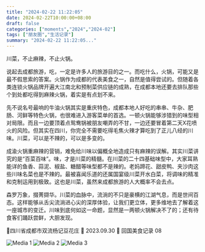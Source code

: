 ```yaml
---
title: "2024-02-22 11:22:05"
date: 2024-02-22T10:00:00+08:00
draft: false
categories: ["moments","2024","2024-02"]
tags: ["朋友圈","生活记录"]
summary: "2024-02-22 11:22:05..."
---
```


川菜，不止麻辣，不止火锅。

说起去成都旅游，吃，一定是许多人的旅游目的之一。而吃什么，火锅，可能又是最不假思索的答案。火锅作为成都的代表美食之一，自然是值得尝试的。但随着各类连锁火锅品牌开遍大江南北和预制菜供应链的成熟，在成都本地还要去排队那些个到处都吃得到麻辣火锅，着实是有点划不来。

先不说名号最响的牛油火锅其实是重庆特色，成都本地人好吃的串串、牛杂、肥肠、河鲜等特色火锅，也很难进入游客菜单的首选。一顿火锅能够涉猎到的味型相对局限。而且一边要顶着点鸳鸯锅被朋友嘲弄的不甘，一边还要冒着第二天X花喷火的风险。但其实在四川，你完全不需要吃得毛焦火辣才算吃到了正儿八经的川味。川菜，可以是不辣的，可以是多变的。

成渝火锅重麻辣的营销，难免给川味以偏概全地造成只有麻辣的误解。其实川菜讲究的是“百菜百味”。味，才是川菜的精髓。在川菜的二十四基础味型中，大家耳熟能详的鱼香、蒜泥、椒盐、糖醋等味型都不是辣的。老妈蹄花、甜皮鸭、夹沙肉这些川味名菜也是不辣的。最被喜闻乐道的还属国宴级川菜开水白菜，将调味的精准和克制运用到极致。这也是川菜，虽然来成都旅游的人大概率不会去点。

森罗万象，掇菁撷华。川菜的血脉中，流淌的不只是豪横的江湖气息，而是世间百态。这样能够从舌尖流淌进心尖的深厚体验，让我们更立体，更多维地去了解着这一座城市的变迁。川味到底何如这一命题，显然是一两顿火锅解决不了的；还有待食客们踊跃尝鲜，大胆发现。

📍四川省成都市双流杨记豆花庄
​📆 2023.09.30
​📝 回国美食记录 08

![Media 1](/Moments/photos/2024-02-22/202402221122050.jpg)
![Media 2](/Moments/photos/2024-02-22/202402221122051.jpg)
![Media 3](/Moments/photos/2024-02-22/202402221122052.jpg)

